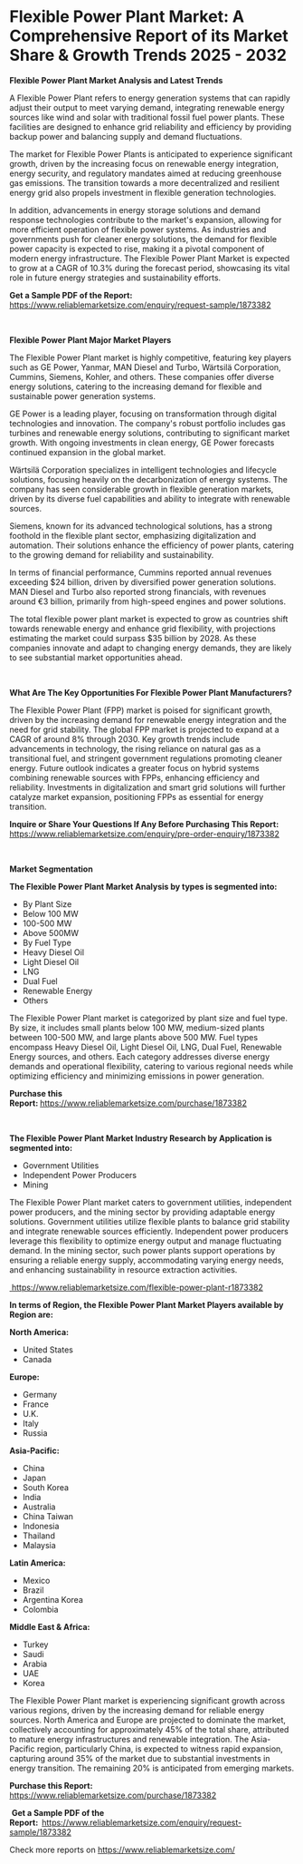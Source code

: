 <p><h1>Flexible Power Plant Market: A Comprehensive Report of its Market Share & Growth Trends 2025 - 2032</h1></p><p><strong>Flexible Power Plant Market Analysis and Latest Trends</strong></p>
<p><p>A Flexible Power Plant refers to energy generation systems that can rapidly adjust their output to meet varying demand, integrating renewable energy sources like wind and solar with traditional fossil fuel power plants. These facilities are designed to enhance grid reliability and efficiency by providing backup power and balancing supply and demand fluctuations. </p><p>The market for Flexible Power Plants is anticipated to experience significant growth, driven by the increasing focus on renewable energy integration, energy security, and regulatory mandates aimed at reducing greenhouse gas emissions. The transition towards a more decentralized and resilient energy grid also propels investment in flexible generation technologies. </p><p>In addition, advancements in energy storage solutions and demand response technologies contribute to the market's expansion, allowing for more efficient operation of flexible power systems. As industries and governments push for cleaner energy solutions, the demand for flexible power capacity is expected to rise, making it a pivotal component of modern energy infrastructure. The Flexible Power Plant Market is expected to grow at a CAGR of 10.3% during the forecast period, showcasing its vital role in future energy strategies and sustainability efforts.</p></p>
<p><strong>Get a Sample PDF of the Report:&nbsp;</strong> <a href="https://www.reliablemarketsize.com/enquiry/request-sample/1873382?utm_campaign=1897&utm_medium=2&utm_source=Github&utm_content=ia&utm_term=16022025&utm_id=flexible-power-plant">https://www.reliablemarketsize.com/enquiry/request-sample/1873382</a></p>
<p>&nbsp;</p>
<p><strong>Flexible Power Plant Major Market Players</strong></p>
<p><p>The Flexible Power Plant market is highly competitive, featuring key players such as GE Power, Yanmar, MAN Diesel and Turbo, Wärtsilä Corporation, Cummins, Siemens, Kohler, and others. These companies offer diverse energy solutions, catering to the increasing demand for flexible and sustainable power generation systems.</p><p>GE Power is a leading player, focusing on transformation through digital technologies and innovation. The company's robust portfolio includes gas turbines and renewable energy solutions, contributing to significant market growth. With ongoing investments in clean energy, GE Power forecasts continued expansion in the global market.</p><p>Wärtsilä Corporation specializes in intelligent technologies and lifecycle solutions, focusing heavily on the decarbonization of energy systems. The company has seen considerable growth in flexible generation markets, driven by its diverse fuel capabilities and ability to integrate with renewable sources.</p><p>Siemens, known for its advanced technological solutions, has a strong foothold in the flexible plant sector, emphasizing digitalization and automation. Their solutions enhance the efficiency of power plants, catering to the growing demand for reliability and sustainability.</p><p>In terms of financial performance, Cummins reported annual revenues exceeding $24 billion, driven by diversified power generation solutions. MAN Diesel and Turbo also reported strong financials, with revenues around €3 billion, primarily from high-speed engines and power solutions.</p><p>The total flexible power plant market is expected to grow as countries shift towards renewable energy and enhance grid flexibility, with projections estimating the market could surpass $35 billion by 2028. As these companies innovate and adapt to changing energy demands, they are likely to see substantial market opportunities ahead.</p></p>
<p>&nbsp;</p>
<p><strong>What Are The Key Opportunities For Flexible Power Plant Manufacturers?</strong></p>
<p><p>The Flexible Power Plant (FPP) market is poised for significant growth, driven by the increasing demand for renewable energy integration and the need for grid stability. The global FPP market is projected to expand at a CAGR of around 8% through 2030. Key growth trends include advancements in technology, the rising reliance on natural gas as a transitional fuel, and stringent government regulations promoting cleaner energy. Future outlook indicates a greater focus on hybrid systems combining renewable sources with FPPs, enhancing efficiency and reliability. Investments in digitalization and smart grid solutions will further catalyze market expansion, positioning FPPs as essential for energy transition.</p></p>
<p><strong>Inquire or Share Your Questions If Any Before Purchasing This Report:</strong> <a href="https://www.reliablemarketsize.com/enquiry/pre-order-enquiry/1873382?utm_campaign=1897&utm_medium=2&utm_source=Github&utm_content=ia&utm_term=16022025&utm_id=flexible-power-plant">https://www.reliablemarketsize.com/enquiry/pre-order-enquiry/1873382</a></p>
<p>&nbsp;</p>
<p><strong>Market Segmentation</strong></p>
<p><strong>The Flexible Power Plant Market Analysis by types is segmented into:</strong></p>
<p><ul><li>By Plant Size</li><li>Below 100 MW</li><li>100-500 MW</li><li>Above 500MW</li><li>By Fuel Type</li><li>Heavy Diesel Oil</li><li>Light Diesel Oil</li><li>LNG</li><li>Dual Fuel</li><li>Renewable Energy</li><li>Others</li></ul></p>
<p><p>The Flexible Power Plant market is categorized by plant size and fuel type. By size, it includes small plants below 100 MW, medium-sized plants between 100-500 MW, and large plants above 500 MW. Fuel types encompass Heavy Diesel Oil, Light Diesel Oil, LNG, Dual Fuel, Renewable Energy sources, and others. Each category addresses diverse energy demands and operational flexibility, catering to various regional needs while optimizing efficiency and minimizing emissions in power generation.</p></p>
<p><strong>Purchase this Report:&nbsp;</strong><a href="https://www.reliablemarketsize.com/purchase/1873382?utm_campaign=1897&utm_medium=2&utm_source=Github&utm_content=ia&utm_term=16022025&utm_id=flexible-power-plant">https://www.reliablemarketsize.com/purchase/1873382</a></p>
<p>&nbsp;</p>
<p><strong>The Flexible Power Plant Market Industry Research by Application is segmented into:</strong></p>
<p><ul><li>Government Utilities</li><li>Independent Power Producers</li><li>Mining</li></ul></p>
<p><p>The Flexible Power Plant market caters to government utilities, independent power producers, and the mining sector by providing adaptable energy solutions. Government utilities utilize flexible plants to balance grid stability and integrate renewable sources efficiently. Independent power producers leverage this flexibility to optimize energy output and manage fluctuating demand. In the mining sector, such power plants support operations by ensuring a reliable energy supply, accommodating varying energy needs, and enhancing sustainability in resource extraction activities.</p></p>
<p><a href="https://www.reliablemarketsize.com/flexible-power-plant-r1873382?utm_campaign=1897&utm_medium=2&utm_source=Github&utm_content=ia&utm_term=16022025&utm_id=flexible-power-plant">&nbsp;https://www.reliablemarketsize.com/flexible-power-plant-r1873382</a></p>
<p><strong>In terms of Region, the Flexible Power Plant Market Players available by Region are:</strong></p>
<p>
    <p> <strong> North America: </strong>
        <ul>
            <li>United States</li>
            <li>Canada</li>
        </ul>
        </p> 
    <p> <strong> Europe: </strong>
        <ul>
            <li>Germany</li>
            <li>France</li>
            <li>U.K.</li>
            <li>Italy</li>
            <li>Russia</li>
        </ul>
        </p> 
    <p> <strong> Asia-Pacific: </strong>
        <ul>
            <li>China</li>
            <li>Japan</li>
            <li>South Korea</li>
            <li>India</li>
            <li>Australia</li>
            <li>China Taiwan</li>
            <li>Indonesia</li>
            <li>Thailand</li>
            <li>Malaysia</li>
        </ul>
        </p> 
    <p> <strong> Latin America: </strong>
        <ul>
            <li>Mexico</li>
            <li>Brazil</li>
            <li>Argentina Korea</li>
            <li>Colombia</li>
        </ul>
        </p> 
    <p> <strong> Middle East & Africa: </strong>
        <ul>
            <li>Turkey</li>
            <li>Saudi</li>
            <li>Arabia</li>
            <li>UAE</li>
            <li>Korea</li>
        </ul>
    </p>
    </p>
<p><p>The Flexible Power Plant market is experiencing significant growth across various regions, driven by the increasing demand for reliable energy sources. North America and Europe are projected to dominate the market, collectively accounting for approximately 45% of the total share, attributed to mature energy infrastructures and renewable integration. The Asia-Pacific region, particularly China, is expected to witness rapid expansion, capturing around 35% of the market due to substantial investments in energy transition. The remaining 20% is anticipated from emerging markets.</p></p>
<p><strong>Purchase this Report: </strong><a href="https://www.reliablemarketsize.com/purchase/1873382?utm_campaign=1897&utm_medium=2&utm_source=Github&utm_content=ia&utm_term=16022025&utm_id=flexible-power-plant">https://www.reliablemarketsize.com/purchase/1873382</a></p>
<p>&nbsp;<strong>Get a Sample PDF of the Report:&nbsp;&nbsp;</strong><a href="https://www.reliablemarketsize.com/enquiry/request-sample/1873382?utm_campaign=1897&utm_medium=2&utm_source=Github&utm_content=ia&utm_term=16022025&utm_id=flexible-power-plant">https://www.reliablemarketsize.com/enquiry/request-sample/1873382</a></p>
<p><strong></strong></p>
<p>Check more reports on <a href="https://www.reliablemarketsize.com/?utm_campaign=1897&utm_medium=2&utm_source=Github&utm_content=ia&utm_term=16022025&utm_id=flexible-power-plant">https://www.reliablemarketsize.com/</a></p>